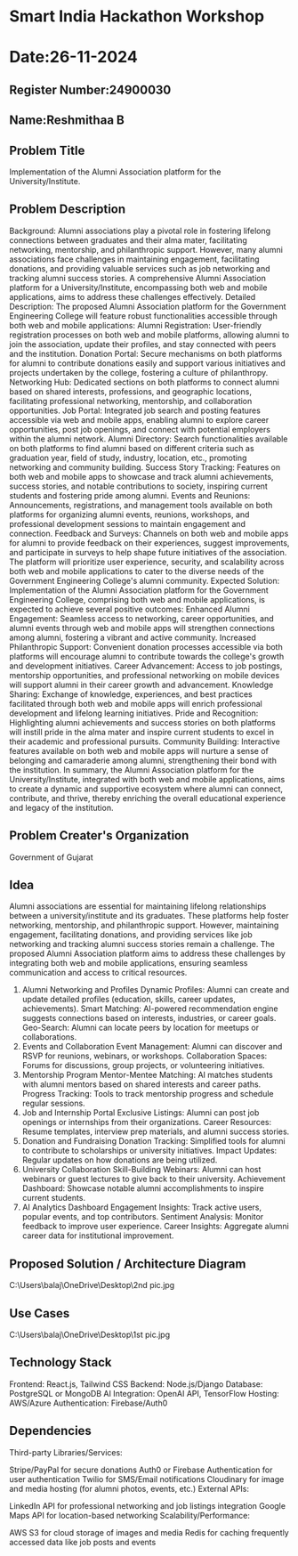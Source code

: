 # Smart India Hackathon Workshop
# Date:26-11-2024
## Register Number:24900030
## Name:Reshmithaa B
## Problem Title
Implementation of the Alumni Association platform for the University/Institute.
## Problem Description
Background: Alumni associations play a pivotal role in fostering lifelong connections between graduates and their alma mater, facilitating networking, mentorship, and philanthropic support. However, many alumni associations face challenges in maintaining engagement, facilitating donations, and providing valuable services such as job networking and tracking alumni success stories. A comprehensive Alumni Association platform for a University/Institute, encompassing both web and mobile applications, aims to address these challenges effectively. Detailed Description: The proposed Alumni Association platform for the Government Engineering College will feature robust functionalities accessible through both web and mobile applications: Alumni Registration: User-friendly registration processes on both web and mobile platforms, allowing alumni to join the association, update their profiles, and stay connected with peers and the institution. Donation Portal: Secure mechanisms on both platforms for alumni to contribute donations easily and support various initiatives and projects undertaken by the college, fostering a culture of philanthropy. Networking Hub: Dedicated sections on both platforms to connect alumni based on shared interests, professions, and geographic locations, facilitating professional networking, mentorship, and collaboration opportunities. Job Portal: Integrated job search and posting features accessible via web and mobile apps, enabling alumni to explore career opportunities, post job openings, and connect with potential employers within the alumni network. Alumni Directory: Search functionalities available on both platforms to find alumni based on different criteria such as graduation year, field of study, industry, location, etc., promoting networking and community building. Success Story Tracking: Features on both web and mobile apps to showcase and track alumni achievements, success stories, and notable contributions to society, inspiring current students and fostering pride among alumni. Events and Reunions: Announcements, registrations, and management tools available on both platforms for organizing alumni events, reunions, workshops, and professional development sessions to maintain engagement and connection. Feedback and Surveys: Channels on both web and mobile apps for alumni to provide feedback on their experiences, suggest improvements, and participate in surveys to help shape future initiatives of the association. The platform will prioritize user experience, security, and scalability across both web and mobile applications to cater to the diverse needs of the Government Engineering College's alumni community. Expected Solution: Implementation of the Alumni Association platform for the Government Engineering College, comprising both web and mobile applications, is expected to achieve several positive outcomes: Enhanced Alumni Engagement: Seamless access to networking, career opportunities, and alumni events through web and mobile apps will strengthen connections among alumni, fostering a vibrant and active community. Increased Philanthropic Support: Convenient donation processes accessible via both platforms will encourage alumni to contribute towards the college's growth and development initiatives. Career Advancement: Access to job postings, mentorship opportunities, and professional networking on mobile devices will support alumni in their career growth and advancement. Knowledge Sharing: Exchange of knowledge, experiences, and best practices facilitated through both web and mobile apps will enrich professional development and lifelong learning initiatives. Pride and Recognition: Highlighting alumni achievements and success stories on both platforms will instill pride in the alma mater and inspire current students to excel in their academic and professional pursuits. Community Building: Interactive features available on both web and mobile apps will nurture a sense of belonging and camaraderie among alumni, strengthening their bond with the institution. In summary, the Alumni Association platform for the University/Institute, integrated with both web and mobile applications, aims to create a dynamic and supportive ecosystem where alumni can connect, contribute, and thrive, thereby enriching the overall educational experience and legacy of the institution.
## Problem Creater's Organization
Government of Gujarat

## Idea
Alumni associations are essential for maintaining lifelong relationships between a university/institute and its graduates. These platforms help foster networking, mentorship, and philanthropic support. However, maintaining engagement, facilitating donations, and providing services like job networking and tracking alumni success stories remain a challenge. The proposed Alumni Association platform aims to address these challenges by integrating both web and mobile applications, ensuring seamless communication and access to critical resources.
1. Alumni Networking and Profiles
Dynamic Profiles: Alumni can create and update detailed profiles (education, skills, career updates, achievements).
Smart Matching: AI-powered recommendation engine suggests connections based on interests, industries, or career goals.
Geo-Search: Alumni can locate peers by location for meetups or collaborations.
2. Events and Collaboration
Event Management: Alumni can discover and RSVP for reunions, webinars, or workshops.
Collaboration Spaces: Forums for discussions, group projects, or volunteering initiatives.
3. Mentorship Program
Mentor-Mentee Matching: AI matches students with alumni mentors based on shared interests and career paths.
Progress Tracking: Tools to track mentorship progress and schedule regular sessions.
4. Job and Internship Portal
Exclusive Listings: Alumni can post job openings or internships from their organizations.
Career Resources: Resume templates, interview prep materials, and alumni success stories.
5. Donation and Fundraising
Donation Tracking: Simplified tools for alumni to contribute to scholarships or university initiatives.
Impact Updates: Regular updates on how donations are being utilized.
6. University Collaboration
Skill-Building Webinars: Alumni can host webinars or guest lectures to give back to their university.
Achievement Dashboard: Showcase notable alumni accomplishments to inspire current students.
7. AI Analytics Dashboard
Engagement Insights: Track active users, popular events, and top contributors.
Sentiment Analysis: Monitor feedback to improve user experience.
Career Insights: Aggregate alumni career data for institutional improvement.


## Proposed Solution / Architecture Diagram
C:\\Users\\balaj\\OneDrive\\Desktop\\2nd pic.jpg


## Use Cases
C:\Users\balaj\OneDrive\Desktop\1st pic.jpg


## Technology Stack
Frontend: React.js, Tailwind CSS
Backend: Node.js/Django
Database: PostgreSQL or MongoDB
AI Integration: OpenAI API, TensorFlow
Hosting: AWS/Azure
Authentication: Firebase/Auth0 


## Dependencies
Third-party Libraries/Services:

Stripe/PayPal for secure donations
Auth0 or Firebase Authentication for user authentication
Twilio for SMS/Email notifications
Cloudinary for image and media hosting (for alumni photos, events, etc.)
External APIs:

LinkedIn API for professional networking and job listings integration
Google Maps API for location-based networking
Scalability/Performance:

AWS S3 for cloud storage of images and media
Redis for caching frequently accessed data like job posts and events


